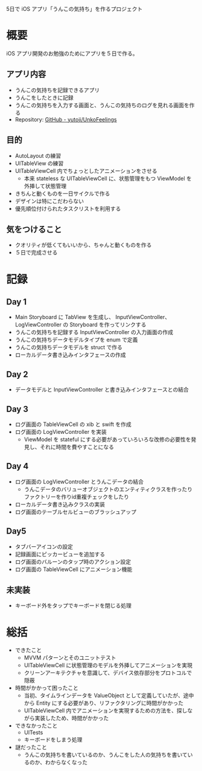 5日で iOS アプリ「うんこの気持ち」を作るプロジェクト

# 概要
iOS アプリ開発のお勉強のためにアプリを５日で作る。

## アプリ内容
- うんこの気持ちを記録できるアプリ
- うんこをしたときに記録
- うんこの気持ちを入力する画面と、うんこの気持ちのログを見れる画面を作る
- Repository:  [GitHub - yutoji/UnkoFeelings](https://github.com/yutoji/UnkoFeelings)

## 目的
- AutoLayout の練習
- UITableView の練習
- UITableViewCell 内でちょっとしたアニメーションをさせる
    - 本来 stateless な UITableViewCell に、状態管理をもつ ViewModel を外挿して状態管理
- きちんと動くものを一日サイクルで作る
- デザインは特にこだわらない
- 優先順位付けられたタスクリストを利用する

## 気をつけること
- クオリティが低くてもいいから、ちゃんと動くものを作る
- ５日で完成させる

# 記録

## Day 1
- Main Storyboard に TabView を生成し、 InputViewController、 LogViewController の Storyboard を作ってリンクする
- うんこの気持ちを記録する InputViewController の入力画面の作成
- うんこの気持ちデータモデルタイプを enum で定義
- うんこの気持ちデータモデルを struct で作る
- ローカルデータ書き込みインタフェースの作成

## Day 2
- データモデルと InputViewController と書き込みインタフェースとの結合

## Day 3
- ログ画面の TableViewCell の xib と swift を作成
- ログ画面の LogViewController を実装
    - ViewModel を stateful にする必要があっていろいろな改修の必要性を発見し、それに時間を費やすことになる

## Day 4
- ログ画面の LogViewController とうんこデータの結合
    - うんこデータのバリューオブジェクトのエンティティクラスを作ったりファクトリーを作りid重複チェックをしたり
- ローカルデータ書き込みクラスの実装
- ログ画面のテーブルセルビューのブラッシュアップ

## Day5
- タブバーアイコンの設定
- 記録画面にピッカービューを追加する
- ログ画面のバルーンのタップ時のアクション設定
- ログ画面の TableViewCell にアニメーション機能

## 未実装
- キーボード外をタップでキーボードを閉じる処理

# 総括
- できたこと
  - MVVM パターンとそのユニットテスト
  - UITableViewCell に状態管理のモデルを外挿してアニメーションを実現
  - クリーンアーキテクチャを意識して、デバイス依存部分をプロトコルで隠蔽
- 時間がかかって困ったこと
  - 当初、タイムラインデータを ValueObject として定義していたが、途中から Entity にする必要があり、リファクタリングに時間がかかった
  - UITableViewCell 内でアニメーションを実現するための方法を、探しながら実装したため、時間がかかった
- できなかったこと
  - UITests
  - キーボードをしまう処理
- 謎だったこと
  - うんこの気持ちを書いているのか、うんこをした人の気持ちを書いているのか、わからなくなった
